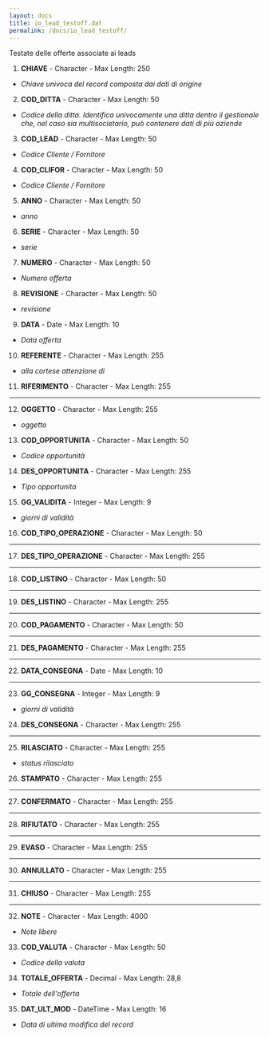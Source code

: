 ```yaml
---
layout: docs
title: io_lead_testoff.dat
permalink: /docs/io_lead_testoff/
---
```


Testate delle offerte associate ai leads

1. **CHIAVE** - Character - Max Length: 250
  * *Chiave univoca del record composta dai dati di origine*
2. **COD_DITTA** - Character - Max Length: 50
  * *Codice della ditta. Identifica univocamente una ditta dentro il gestionale che, nel caso sia multisocietario, può contenere dati di più aziende*
3. **COD_LEAD** - Character - Max Length: 50
  * *Codice Cliente / Fornitore*
4. **COD_CLIFOR** - Character - Max Length: 50
  * *Codice Cliente / Fornitore*
5. **ANNO** - Character - Max Length: 50
  * *anno*
6. **SERIE** - Character - Max Length: 50
  * *serie*
7. **NUMERO** - Character - Max Length: 50
  * *Numero offerta*
8. **REVISIONE** - Character - Max Length: 50
  * *revisione*
9. **DATA** - Date - Max Length: 10
  * *Data offerta*
10. **REFERENTE** - Character - Max Length: 255
  * *alla cortese attenzione di*
11. **RIFERIMENTO** - Character - Max Length: 255
  * **
12. **OGGETTO** - Character - Max Length: 255
  * *oggetto*
13. **COD_OPPORTUNITA** - Character - Max Length: 50
  * *Codice opportunità*
14. **DES_OPPORTUNITA** - Character - Max Length: 255
  * *Tipo opportunita*
15. **GG_VALIDITA** - Integer - Max Length: 9
  * *giorni di validità*
16. **COD_TIPO_OPERAZIONE** - Character - Max Length: 50
  * **
17. **DES_TIPO_OPERAZIONE** - Character - Max Length: 255
  * **
18. **COD_LISTINO** - Character - Max Length: 50
  * **
19. **DES_LISTINO** - Character - Max Length: 255
  * **
20. **COD_PAGAMENTO** - Character - Max Length: 50
  * **
21. **DES_PAGAMENTO** - Character - Max Length: 255
  * **
22. **DATA_CONSEGNA** - Date - Max Length: 10
  * **
23. **GG_CONSEGNA** - Integer - Max Length: 9
  * *giorni di validità*
24. **DES_CONSEGNA** - Character - Max Length: 255
  * **
25. **RILASCIATO** - Character - Max Length: 255
  * *status rilasciato*
26. **STAMPATO** - Character - Max Length: 255
  * **
27. **CONFERMATO** - Character - Max Length: 255
  * **
28. **RIFIUTATO** - Character - Max Length: 255
  * **
29. **EVASO** - Character - Max Length: 255
  * **
30. **ANNULLATO** - Character - Max Length: 255
  * **
31. **CHIUSO** - Character - Max Length: 255
  * **
32. **NOTE** - Character - Max Length: 4000
  * *Note libere*
33. **COD_VALUTA** - Character - Max Length: 50
  * *Codice della valuta*
34. **TOTALE_OFFERTA** - Decimal - Max Length: 28,8
  * *Totale dell'offerta*
35. **DAT_ULT_MOD** - DateTime - Max Length: 16
  * *Data di ultima modifica del record*

